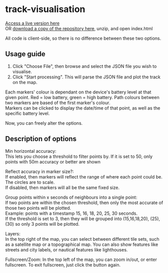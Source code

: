 # track-visualisation

[Access a live version here](https://tureptor.github.io/track-visualisation/)  
OR [download a copy of the repository here](https://github.com/tureptor/track-visualisation/archive/refs/heads/main.zip), unzip, and open index.html

All code is client-side, so there is no difference between these two options.

## Usage guide

1. Click "Choose File", then browse and select the JSON file you wish to visualise.
2. Click "Start processing". This will parse the JSON file and plot the track on the map.

Each markers' colour is dependant on the device's battery level at that given point. Red = low battery, green = high battery.  Path colours between two markers are based of the first marker's colour.  
Markers can be clicked to display the date/time of that point, as well as the specific battery level.

Now, you can freely alter the options.

## Description of options

Min horizontal accuracy:  
This lets you choose a threshold to filter points by. If it is set to 50, only points with 50m accuracy or better are shown

Reflect accuracy in marker size?:  
If enabled, then markers will reflect the range of where each point could be. The circles are to scale.  
If disabled, then markers will all be the same fixed size.

Group points within x seconds of neighbours into a single point:  
If two points are within the chosen threshold, then only the most accurate of those two points will be plotted.  
Example: points with a timestamp 15, 16, 18, 20, 25, 30 seconds.  
If the threshold is set to 3, then they will be grouped into (15,16,18,20), (25), (30) so only 3 points will be plotted.  

Layers:  
In the top right of the map, you can select between different tile sets, such as a satellite map or a topographical map. You can also show features like streets and city labels, or nautical features like lighthouses.

Fullscreen/Zoom:
In the top left of the map, you can zoom in/out, or enter fullscreen. To exit fullscreen, just click the button again.
